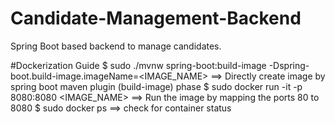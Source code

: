# Candidate-Management-Backend
Spring Boot based backend to manage candidates.




#Dockerization Guide
$ sudo ./mvnw spring-boot:build-image -Dspring-boot.build-image.imageName=<IMAGE_NAME>
   ==> Directly create image by spring boot maven plugin (build-image) phase
$ sudo docker run -it -p 8080:8080 <IMAGE_NAME>
   ==> Run the image by mapping the ports 80 to 8080
$ sudo docker ps
   ==> check for container status
